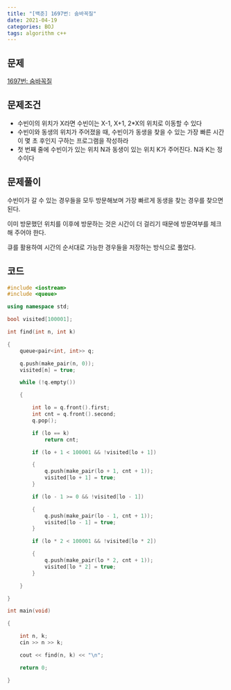 ```yaml
---
title: "[백준] 1697번: 숨바꼭질"
date: 2021-04-19 
categories: BOJ
tags: algorithm c++ 
---
```

## 문제

[1697번: 숨바꼭질](https://www.acmicpc.net/problem/1697)

## 문제조건

- 수빈이의 위치가 X라면 수빈이는 X-1, X+1, 2*X의 위치로 이동할 수 있다
- 수빈이와 동생의 위치가 주어졌을 때, 수빈이가 동생을 찾을 수 있는 가장 빠른 시간이 몇 초 후인지 구하는 프로그램을 작성하라
- 첫 번째 줄에 수빈이가 있는 위치 N과 동생이 있는 위치 K가 주어진다. N과 K는 정수이다

## 문제풀이

수빈이가 갈 수 있는 경우들을 모두 방문해보며 가장 빠르게 동생을 찾는 경우를 찾으면 된다.

이미 방문했던 위치를 이후에 방문하는 것은 시간이 더 걸리기 때문에 방문여부를 체크해 주어야 한다.

큐를 활용하여 시간의 순서대로 가능한 경우들을 저장하는 방식으로 풀었다.

## 코드

```cpp
#include <iostream>
#include <queue>

using namespace std;

bool visited[100001];

int find(int n, int k)

{
    queue<pair<int, int>> q;

    q.push(make_pair(n, 0));
    visited[n] = true;

    while (!q.empty())

    {

        int lo = q.front().first;
        int cnt = q.front().second;
        q.pop();

        if (lo == k)
            return cnt;

        if (lo + 1 < 100001 && !visited[lo + 1])

        {
            q.push(make_pair(lo + 1, cnt + 1));
            visited[lo + 1] = true;
        }

        if (lo - 1 >= 0 && !visited[lo - 1])

        {
            q.push(make_pair(lo - 1, cnt + 1));
            visited[lo - 1] = true;
        }

        if (lo * 2 < 100001 && !visited[lo * 2])

        {
            q.push(make_pair(lo * 2, cnt + 1));
            visited[lo * 2] = true;
        }

    }

}

int main(void)

{

    int n, k;
    cin >> n >> k;

    cout << find(n, k) << "\n";

    return 0;

}
 
```
